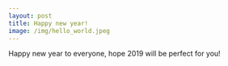 ```yaml
---
layout: post
title: Happy new year!
image: /img/hello_world.jpeg
---
```


Happy new year to everyone, hope 2019 will be perfect for you!
